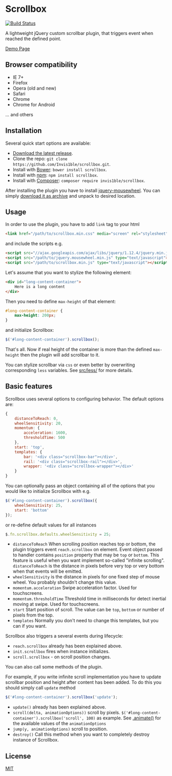# Scrollbox
[![Build Status](https://travis-ci.org/Invis1ble/scrollbox.svg?branch=master)](https://travis-ci.org/Invis1ble/scrollbox)

A lightweight jQuery custom scrollbar plugin, that triggers event when reached the defined point.

[Demo Page](https://invis1ble.github.io/scrollbox/)

## Browser compatibility

* IE 7+
* Firefox
* Opera (old and new)
* Safari
* Chrome
* Chrome for Android

... and others

## Installation

Several quick start options are available:

* [Download the latest release](https://github.com/Invis1ble/scrollbox/archive/master.zip).
* Clone the repo: `git clone https://github.com/Invis1ble/scrollbox.git`.
* Install with [Bower](http://bower.io): `bower install scrollbox`.
* Install with [npm](https://www.npmjs.com/): `npm install scrollbox`.
* Install with [Composer](https://getcomposer.org): `composer require invis1ble/scrollbox`.

After installing the plugin you have to install [jquery-mousewheel](https://github.com/jquery/jquery-mousewheel).
You can simply [download it as archive](https://github.com/jquery/jquery-mousewheel/archive/master.zip) and unpack to desired location.

## Usage

In order to use the plugin, you have to add `link` tag to your html

```html
<link href="/path/to/scrollbox.min.css" media="screen" rel="stylesheet" type="text/css">
```

and include the scripts e.g.

```html
<script src="//ajax.googleapis.com/ajax/libs/jquery/1.12.4/jquery.min.js"></script>
<script src="/path/to/jquery.mousewheel.min.js" type="text/javascript"></script>
<script src="/path/to/scrollbox.min.js" type="text/javascript"></script>
```

Let's assume that you want to stylize the following element:

```html
<div id="long-content-container">
    Here is a long content
</div>
```

Then you need to define `max-height` of that element:

```css
#long-content-container {
    max-height: 200px;
}
```

and initialize Scrollbox:

```js
$('#long-content-container').scrollbox();
```

That's all. Now if real height of the container is more than the defined `max-height` then the plugin will add scrollbar to it.

You can stylize scrollbar via `css` or even better by overwriting corresponding `less` variables.
See [src/less/](https://github.com/Invis1ble/scrollbox/tree/master/src/less) for more details.

## Basic features

Scrollbox uses several options to configuring behavior. The default options are:

```js
{
    distanceToReach: 0,
    wheelSensitivity: 20,
    momentum: {
        acceleration: 1600,
        thresholdTime: 500
    },
    start: 'top',
    templates: {
        bar: '<div class="scrollbox-bar"></div>',
        rail: '<div class="scrollbox-rail"></div>',
        wrapper: '<div class="scrollbox-wrapper"></div>'
    }
}
```

You can optionally pass an object containing all of the options that you would like to initialize Scrollbox with e.g.

```js
$('#long-content-container').scrollbox({
    wheelSensitivity: 25,
    start: 'bottom'
});
```

or re-define default values for all instances

```js
$.fn.scrollbox.defaults.wheelSensitivity = 25;
```

* `distanceToReach` When scrolling position reaches top or bottom, the plugin triggers event `reach.scrollbox` on element.
Event object passed to handler contains `position` property that may be `top` or `bottom`. This feature is useful when you want
implement so-called "infinite scrolling". `distanceToReach` is the distance in pixels before very top or very bottom when that
events will be emitted.
* `wheelSensitivity` is the distance in pixels for one fixed step of mouse wheel. You probably shouldn't change this value.
* `momentum.acceleration` Swipe acceleration factor. Used for touchscreens.
* `momentum.thresholdTime` Threshold time in milliseconds for detect inertial moving at swipe. Used for touchscreens.
* `start` Start position of scroll. The value can be `top`, `bottom` or number of pixels from the top.
* `templates` Normally you don't need to change this templates, but you can if you want.

Scrollbox also triggers a several events during lifecycle:

* `reach.scrollbox` already has been explained above.
* `init.scrollbox` fires when instance initializes.
* `scroll.scrollbox` - on scroll position changes.

You can also call some methods of the plugin.

For example, if you write infinite scroll implementation you have to update scrollbar position and height after content has been added.
To do this you should simply call `update` method

```js
$('#long-content-container').scrollbox('update');
```

* `update()` already has been explained above.
* `scroll(delta, animationOptions))` scroll by pixels. `$('#long-content-container').scrollbox('scroll', 100)` as example.
See [.animate()](https://api.jquery.com/animate/#animate-properties-options) for the available values of the `animationOptions`
* `jump(y, animationOptions)` scroll to position.
* `destroy()` Call this method when you want to completely destroy instance of Scrollbox.

## License

[MIT](http://www.opensource.org/licenses/mit-license.php)